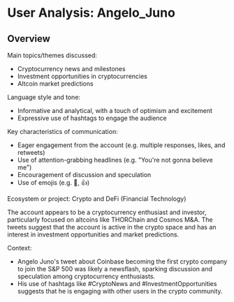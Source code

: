 # User Analysis: Angelo_Juno

## Overview

Main topics/themes discussed:

* Cryptocurrency news and milestones
* Investment opportunities in cryptocurrencies
* Altcoin market predictions

Language style and tone:
- Informative and analytical, with a touch of optimism and excitement
- Expressive use of hashtags to engage the audience

Key characteristics of communication:

* Eager engagement from the account (e.g. multiple responses, likes, and retweets)
* Use of attention-grabbing headlines (e.g. "You're not gonna believe me")
* Encouragement of discussion and speculation
* Use of emojis (e.g. 🚀, 👍)

Ecosystem or project: Crypto and DeFi (Financial Technology)

The account appears to be a cryptocurrency enthusiast and investor, particularly focused on altcoins like THORChain and Cosmos M&A. The tweets suggest that the account is active in the crypto space and has an interest in investment opportunities and market predictions.

Context:
* Angelo Juno's tweet about Coinbase becoming the first crypto company to join the S&P 500 was likely a newsflash, sparking discussion and speculation among cryptocurrency enthusiasts.
* His use of hashtags like #CryptoNews and #InvestmentOpportunities suggests that he is engaging with other users in the crypto community.